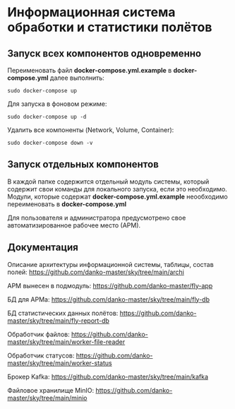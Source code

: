 # Информационная система обработки и статистики полётов

## Запуск всех компонентов одновременно

Переименовать файл **docker-compose.yml.example** в **docker-compose.yml**
далее выполнить:

```
sudo docker-compose up
```

Для запуска в фоновом режиме:

```
sudo docker-compose up -d
```

Удалить все компоненты (Network, Volume, Container):

```
sudo docker-compose down -v
```

## Запуск отдельных компонентов

В каждой папке содержится отдельный модуль системы, который содержит свои команды для локального запуска, если это необходимо.
Модули, которые содержат **docker-compose.yml.example** неообходимо переименовать в **docker-compose.yml**

Для пользователя и администратора предусмотрено свое автоматизированное рабочее место (АРМ).

## Документация

Описание архитектуры информационной системы, таблицы, состав полей:
https://github.com/danko-master/sky/tree/main/archi

АРМ вынесен в подмодуль:
https://github.com/danko-master/fly-app

БД для АРМа:
https://github.com/danko-master/sky/tree/main/fly-db

БД статистических данных полётов:
https://github.com/danko-master/sky/tree/main/fly-report-db

Обработчик файлов:
https://github.com/danko-master/sky/tree/main/worker-file-reader

Обработчик статусов:
https://github.com/danko-master/sky/tree/main/worker-status

Брокер Kafka:
https://github.com/danko-master/sky/tree/main/kafka

Файловое хранилище MinIO:
https://github.com/danko-master/sky/tree/main/minio
